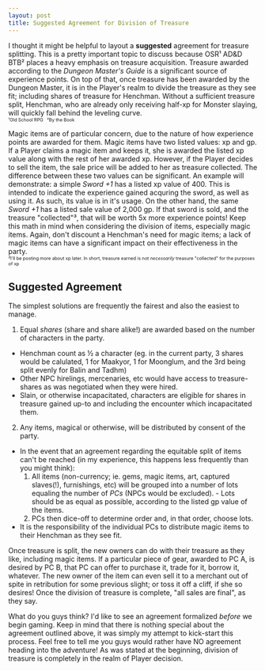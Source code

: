 ```yaml
---
layout: post
title: Suggested Agreement for Division of Treasure
---
```


I thought it might be helpful to layout a **suggested** agreement for treasure splitting. This is a pretty important topic to discuss because OSR&sup1; AD&D BTB&sup2; places a heavy emphasis on treasure acquisition. Treasure awarded according to the _Dungeon Master's Guide_ is a significant source of experience points. On top of that, once treasure has been awarded by the Dungeon Master, it is in the Player's realm to divide the treasure as they see fit; including shares of treasure for Henchman. Without a sufficient treasure split, Henchman, who are already only receiving half-xp for Monster slaying, will quickly fall behind the leveling curve.  
<span style="font-size: 65%;">&sup1;Old School RPG &nbsp; &sup2;By the Book</span>

<!-- more -->

Magic items are of particular concern, due to the nature of how experience points are awarded for them. Magic items have two listed values: xp and gp. If a Player claims a magic item and keeps it, she is awarded the listed xp value along with the rest of her awarded xp. However, if the Player decides to sell the item, the sale price will be added to her as treasure collected. The difference between these two values can be significant. An example will demonstrate: a simple _Sword +1_ has a listed xp value of 400. This is intended to indicate the experience gained acquring the sword, as well as using it. As such, its value is in it's usage. On the other hand, the same _Sword +1_ has a listed sale value of 2,000 gp. If that sword is sold, and the treasure "collected"&sup3;, that will be worth 5x more experience points! Keep this math in mind when considering the division of items, especially magic items. Again, don't discount a Henchman's need for magic items; a lack of magic items can have a significant impact on their effectiveness in the party.  
<span style="font-size: 65%;">&sup3;I'll be posting more about xp later. In short, treasure earned is not _necessarily_ treasure "collected" for the purposes of xp</span>

## Suggested Agreement
The simplest solutions are frequently the fairest and also the easiest to manage.

1. Equal _shares_ (share and share alike!) are awarded based on the number of characters in the party.
  - Henchman count as &frac12; a character (eg. in the current party, 3 shares would be calulated, 1 for Maakyor, 1 for Moonglum, and the 3rd being split evenly for Balin and Tadhm)
  - Other NPC hirelings, mercenaries, etc would have access to treasure-shares as was negotiated when they were hired.
  - Slain, or otherwise incapacitated, characters are eligible for shares in treasure gained up-to and including the encounter which incapacitated them.
2. Any items, magical or otherwise, will be distributed by consent of the party.
  - In the event that an agreement regarding the equitable split of items can't be reached (in my experience, this happens less frequently than you might think):
      1. All items (non-currency; ie. gems, magic items, art, captured slaves(!), furnishings, etc) will be grouped into a number of lots equaling the number of _PCs_ (NPCs would be excluded).
        - Lots should be as equal as possible, according to the listed gp value of the items.
      2. PCs then dice-off to determine order and, in that order, choose lots.
  - It is the responsibility of the individual PCs to distribute magic items to their Henchman as they see fit.

Once treasure is split, the new owners can do with their treasure as they like, including magic items. If a particular piece of gear, awarded to PC A, is desired by PC B, that PC can offer to purchase it, trade for it, borrow it, whatever. The new owner of the item can even sell it to a merchant out of spite in retribution for some previous slight; or toss it off a cliff, if she so desires! Once the division of treasure is complete, "all sales are final", as they say.

What do you guys think? I'd like to see an agreement formalized _before_ we begin gaming. Keep in mind that there is nothing special about the agreement outlined above, it was simply my attempt to kick-start this process. Feel free to tell me you guys would rather have NO agreement heading into the adventure! As was stated at the beginning, division of treasure is completely in the realm of Player decision.
